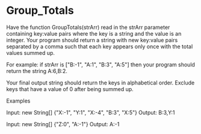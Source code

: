 # Group_Totals

Have the function GroupTotals(strArr) read in the strArr parameter containing key:value pairs where the key is a string and the value is an integer. Your program should return a string with new key:value pairs separated by a comma such that each key appears only once with the total values summed up.

For example: if strArr is ["B:-1", "A:1", "B:3", "A:5"] then your program should return the string A:6,B:2.

Your final output string should return the keys in alphabetical order. Exclude keys that have a value of 0 after being summed up.

Examples

Input: new String[] {"X:-1", "Y:1", "X:-4", "B:3", "X:5"}
Output: B:3,Y:1

Input: new String[] {"Z:0", "A:-1"}
Output: A:-1
